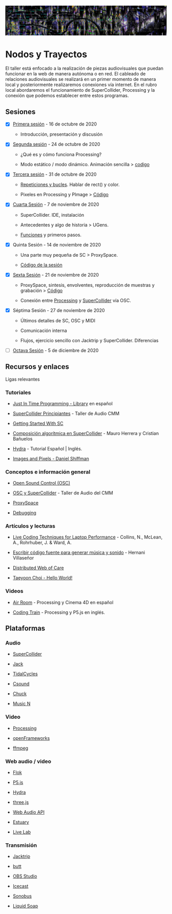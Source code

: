 ![portada](https://github.com/EmilioOcelotl/nodos-y-trayectos/blob/main/img/nodos.jpg)

# Nodos y Trayectos

El taller está enfocado a la realización de piezas audiovisuales que puedan funcionar en la web de manera autónoma o en red. El cableado de relaciones audiovisuales se realizará en un primer momento de manera local y posteriormente realizaremos conexiones vía internet. En el rubro local abordaremos el funcionamiento de SuperCollider, Processing y la conexión que podemos establecer entre estos programas.

## Sesiones 

- [x] [Primera sesión](https://github.com/EmilioOcelotl/nodos-y-trayectos/blob/main/primeraSesion/README.md) - 16 de octubre de 2020

  - Introducción, presentación y discusión 

- [x] [Segunda sesión](https://github.com/EmilioOcelotl/nodos-y-trayectos/blob/main/segundaSesion/README.md) - 24 de octubre de 2020

  - ¿Qué es y cómo funciona Processing?

  - Modo estático / modo dinámico. Animación sencilla > [codigo](https://gist.github.com/EmilioOcelotl/d382e19b1c5f4a962cf3cac7b85ef975)

- [x] [Tercera sesión](https://github.com/EmilioOcelotl/nodos-y-trayectos/blob/main/terceraSesion/README.md) - 31 de octubre de 2020

  - [Repeticiones y bucles](https://gist.github.com/EmilioOcelotl/6a2fb62fdacc1d187bb0ecccbae2c68f). Hablar de rect() y color.   

  - Pixeles en Processing y PImage > [Código](https://gist.github.com/EmilioOcelotl/5f1c94561a46fea5fbf2b00ee68e3b28)   

- [x] [Cuarta Sesión](https://github.com/EmilioOcelotl/nodos-y-trayectos/blob/main/cuartaSesion/README.md) - 7 de noviembre de 2020

  - SuperCollider. IDE, instalación 

  - Antecedentes y algo de historia > UGens.

  - [Funciones](http://doc.sccode.org/Tutorials/Getting-Started/04-Functions-and-Other-Functionality.html) y primeros pasos.

- [x] Quinta Sesión - 14 de noviembre de 2020

  - Una parte muy pequeña de SC > ProxySpace.

  - [Código de la sesión](https://gist.github.com/EmilioOcelotl/eb091c1b4b27c744f92fd9673e522a43)

- [x] [Sexta Sesión](https://github.com/EmilioOcelotl/nodos-y-trayectos/blob/main/sextaSesion/README.md) - 21 de noviembre de 2020

  - ProxySpace, sintesis, envolventes, reproducción de muestras y grabación > [Código](https://gist.github.com/EmilioOcelotl/dc01abdfe83cdb2c8c867c870bece065)

  - Conexión entre [Processing](https://gist.github.com/EmilioOcelotl/7059f7f896a6c46f5844a4855f9db382) y [SuperCollider](https://gist.github.com/EmilioOcelotl/edd0b511497d15d911f1ab5433244f27) vía OSC. 

- [x] Séptima Sesión - 27 de noviembre de 2020

  - Últimos detalles de SC, OSC y MIDI

  - Comunicación interna

  - Flujos, ejercicio sencillo con Jacktrip y SuperCollider. Diferencias

- [ ] [Octava Sesión](https://github.com/EmilioOcelotl/nodos-y-trayectos/blob/main/octavaSesion/README.md) - 5 de diciembre de 2020

## Recursos y enlaces

Ligas relevantes

### Tutoriales 

- [Just In Time Programming - Library](http://cmm.cenart.gob.mx/tallerdeaudio/actividades/sesioneslivecoding/sesioneslivecoding/jitlib.pdf) en español 

- [SuperCollider Principiantes](http://cmm.cenart.gob.mx/tallerdeaudio/cursos/cursocollider/textos/curso%20de%20supercollider%20principiantes.pdf) - Taller de Audio CMM 

- [Getting Started With SC](http://doc.sccode.org/Tutorials/Getting-Started/00-Getting-Started-With-SC.html)

-  [Composición algorítmica en SuperCollider](https://es.coursera.org/learn/composicion-algoritmica-supercollider) - Mauro Herrera y Cristian Bañuelos 

- [Hydra](https://github.com/jac307/HydraTutorial) - Tutorial Español | Inglés. 

- [Images and Pixels - Daniel Shiffman](https://www.processing.org/tutorials/pixels/)

### Conceptos e información general 

- [Open Sound Control (OSC)](http://opensoundcontrol.org/introduction-osc)

- [OSC y SuperCollider](http://cmm.cenart.gob.mx/tallerdeaudio/cursos/cursocollider/curso_intermedios/Clase%2015.html) - Taller de Audio del CMM

- [ProxySpace](http://doc.sccode.org/Classes/ProxySpace.html)

- [Debugging](https://p5js.org/learn/debugging.html) 

### Artículos y lecturas

- [Live Coding Techniques for Laptop Performance](https://composerprogrammer.com/research/livecoding.pdf) - Collins, N., McLean, A., Rohrhuber, J. & Ward, A. 

- [Escribir código fuente para generar música y sonido](http://europia.org/cac6/CAC-Pdf/31-CAC6_paper_25.pdf) - Hernani Villaseñor 

- [Distributed Web of Care](http://distributedweb.care/)

- [Taeyoon Choi - Hello World!](http://avant.org/project/hello-world/)

### Videos 

- [Air Room](https://www.youtube.com/c/Airroom/videos) - Processing y Cinema 4D en español 

- [Coding Train](https://www.youtube.com/c/TheCodingTrain/videos) - Processing y P5.js en inglés.

## Plataformas 

### Audio

- [SuperCollider](https://supercollider.github.io/)

- [Jack](https://jackaudio.org/) 

- [TidalCycles](https://tidalcycles.org/index.php/Welcome)

- [Csound](https://csound.com/)

- [Chuck](https://chuck.cs.princeton.edu/)

- [Music N](https://en.wikipedia.org/wiki/MUSIC-N)

### Video

- [Processing](https://processing.org/)

- [openFrameworks](https://openframeworks.cc/)

- [ffmpeg](https://ffmpeg.org/) 

### Web audio / video 

- [Flok](https://github.com/munshkr/flok)

- [P5.js](https://p5js.org/es/)

- [Hydra](https://github.com/ojack/hydra)

- [three.js](https://threejs.org/)

- [Web Audio API](https://developer.mozilla.org/es/docs/Web_Audio_API)

- [Estuary](https://estuary.mcmaster.ca/) 

- [Live Lab](https://livelab.app/)

### Transmisión 

- [Jacktrip](https://ccrma.stanford.edu/software/jacktrip/)

- [butt](http://danielnoethen.de/butt/)

- [OBS Studio](https://obsproject.com/es)

- [Icecast](https://icecast.org/)

- [Sonobus](https://sonobus.net) 

- [Liquid Soap](https://www.liquidsoap.info/)
